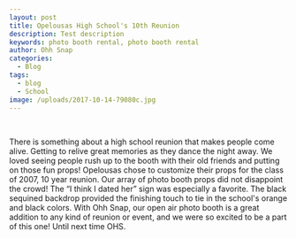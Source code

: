 ```yaml
---
layout: post
title: Opelousas High School's 10th Reunion
description: Test description
keywords: photo booth rental, photo booth rental
author: Ohh Snap
categories:
  - Blog
tags:
  - blog
  - School
image: /uploads/2017-10-14-79080c.jpg
---
```

&nbsp;

There is something about a high school reunion that makes people come alive. Getting to relive great memories as they dance the night away. We loved seeing people rush up to the booth with their old friends and putting on those fun props! Opelousas chose to customize their props for the class of 2007, 10 year reunion. Our array of photo booth props did not disappoint the crowd! The “I think I dated her” sign was especially a favorite. The black sequined backdrop provided the finishing touch to tie in the school's orange and black colors. With Ohh Snap, our open air photo booth is a great addition to any kind of reunion or event, and we were so excited to be a part of this one! Until next time OHS.